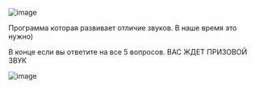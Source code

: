 ![image](https://github.com/PENTAPUNK/Budilnik-zvonok/assets/168985234/44c2fa22-3584-4c31-beb0-95a2ba3a0eb2)

Программа которая развивает отличие звуков. В наше время это нужно)

В конце если вы ответите на все 5 вопросов. ВАС ЖДЕТ ПРИЗОВОЙ ЗВУК

![image](https://github.com/PENTAPUNK/Budilnik-zvonok/assets/168985234/1db10ee1-db87-4c8e-bdcb-b94f4d3414cc)
